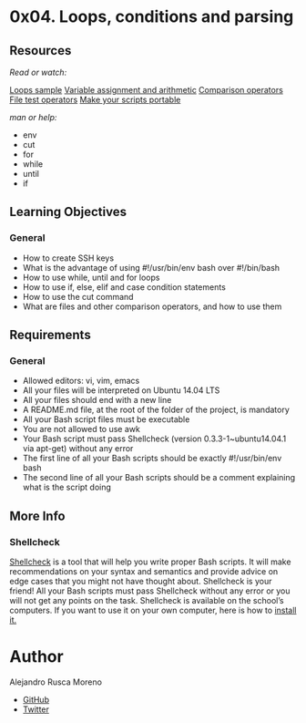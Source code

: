 # 0x04. Loops, conditions and parsing

## Resources
_Read or watch:_

[Loops sample](http://tldp.org/LDP/Bash-Beginners-Guide/html/sect_09_01.html)
[Variable assignment and arithmetic](http://tldp.org/LDP/abs/html/ops.html)
[Comparison operators](http://tldp.org/LDP/abs/html/comparison-ops.html)
[File test operators](http://tldp.org/LDP/abs/html/fto.html)
[Make your scripts portable](https://www.cyberciti.biz/tips/finding-bash-perl-python-portably-using-env.html)

_man or help:_
* env
* cut
* for
* while
* until
* if

## Learning Objectives
### General

* How to create SSH keys
* What is the advantage of using #!/usr/bin/env bash over #!/bin/bash
* How to use while, until and for loops
* How to use if, else, elif and case condition statements
* How to use the cut command
* What are files and other comparison operators, and how to use them

## Requirements
### General

* Allowed editors: vi, vim, emacs
* All your files will be interpreted on Ubuntu 14.04 LTS
* All your files should end with a new line
* A README.md file, at the root of the folder of the project, is mandatory
* All your Bash script files must be executable
* You are not allowed to use awk
* Your Bash script must pass Shellcheck (version 0.3.3-1~ubuntu14.04.1 via apt-get) without any error
* The first line of all your Bash scripts should be exactly #!/usr/bin/env bash
* The second line of all your Bash scripts should be a comment explaining what is the script doing

## More Info
### Shellcheck

[Shellcheck](https://github.com/koalaman/shellcheck) is a tool that will help you write proper Bash scripts. It will make recommendations on your syntax and semantics and provide advice on edge cases that you might not have thought about. Shellcheck is your friend! All your Bash scripts must pass Shellcheck without any error or you will not get any points on the task.
Shellcheck is available on the school’s computers. If you want to use it on your own computer, here is how to [install it.](https://github.com/koalaman/shellcheck#installing)

# Author
Alejandro Rusca Moreno
* [GitHub](https://github.com/dondropo)
* [Twitter](https://twitter.com/don_dropo)
